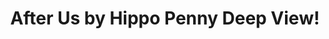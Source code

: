 ---
title: After Us by Hippo Penny Deep View!
layout: scoredetail
permalink: /meta-score/after-us
header:
  teaser: /assets/images/after-us.jpg
  video:
    id: wxnzcRg9M3o
    provider: youtube
---